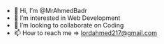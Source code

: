 - 👋 Hi, I’m @MrAhmedBadr
- 👀 I’m interested in Web Development
- 💞️ I’m looking to collaborate on Coding
- 📫 How to reach me => lordahmed217@gmail.com

<!---
MrAhmedBadr/MrAhmedBadr is a ✨ special ✨ repository because its `README.md` (this file) appears on your GitHub profile.
You can click the Preview link to take a look at your changes.
--->
